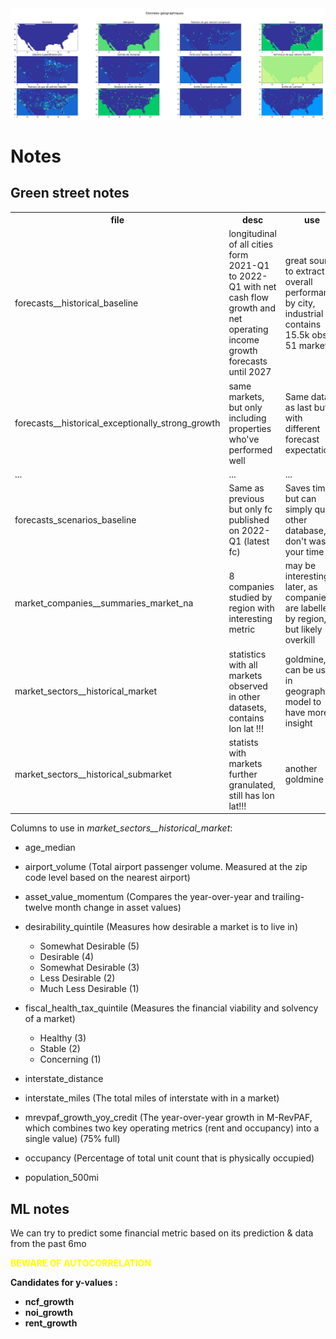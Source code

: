 <img src="/img/geo_data.png" width=1200>

# Notes
## Green street notes

<table>
  <tr>
    <th>file</th>
    <th>desc</th>
    <th>use</th>
  </tr>
  <tr>
    <td>forecasts__historical_baseline</td>
    <td>longitudinal of all cities form 2021-Q1 to 2022-Q1 with net cash flow growth and net operating income growth forecasts until 2027</td>
    <td>great source to extract overall performance by city, industrial contains 15.5k obs of 51 markets</td>
  </tr>
  <tr>
    <td>forecasts__historical_exceptionally_strong_growth</td>
    <td>same markets, but only including properties who've performed well</td>
    <td>Same data as last but with different forecast expectation</td>
  </tr>
    <td> ... </td>
	<td> ... </td>
	<td> ... </td>
  </tr>
  <tr>
    <td>forecasts_scenarios_baseline</td>
	<td>Same as previous but only fc published on 2022-Q1 (latest fc)</td>
	<td>Saves time but can simply query other database, don't waste your time</td>
  </tr>
  <tr>
    <td>market_companies__summaries_market_na</td>
	<td>8 companies studied by region with interesting metric</td>
	<td>may be interesting later, as companies are labelled by region, but likely overkill</td>
  </tr>
  <tr>
    <td>market_sectors__historical_market</td>
	<td>statistics with all markets observed in other datasets, contains lon lat !!!</td>
	<td>goldmine, can be used in geographic model to have more insight</td>
  </tr>
  <tr>
    <td>market_sectors__historical_submarket</td>
	<td>statists with markets further granulated, still has lon lat!!! </td>
	<td> another goldmine</td>
  </tr>


</table>

Columns to use in <i>market_sectors__historical_market</i>:

* age_median
* airport_volume (Total airport passenger volume. Measured at the zip code level based on the nearest airport)
* asset_value_momentum (Compares the year-over-year and trailing-twelve month change in asset values)
* desirability_quintile (Measures how desirable a market is to live in)
  - Somewhat Desirable (5)
  - Desirable (4)
  - Somewhat Desirable (3)
  - Less Desirable (2)
  - Much Less Desirable (1)

* fiscal_health_tax_quintile (Measures the financial viability and solvency of a market)
  - Healthy (3)
  - Stable (2)
  - Concerning (1)
* interstate_distance
* interstate_miles (The total miles of interstate with in a market)
* mrevpaf_growth_yoy_credit (The year-over-year growth in M-RevPAF, which combines two key operating metrics (rent and occupancy) into a single value) (75% full)
* occupancy (Percentage of total unit count that is physically occupied)
* population_500mi 


## ML notes

We can try to predict some financial metric based on its prediction & data from the past 6mo
<div style="color:yellow"><b>BEWARE OF AUTOCORRELATION<b></div>

Candidates for y-values :
* ncf_growth
* noi_growth
* rent_growth
